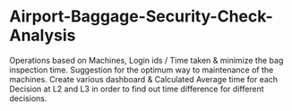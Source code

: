 # Airport-Baggage-Security-Check-Analysis
Operations based on Machines, Login ids / Time taken &amp; minimize the bag inspection time. Suggestion for the optimum way to maintenance of the machines. Create various dashboard &amp; Calculated Average time for each Decision at L2 and L3 in order to find out time difference for different decisions. 
